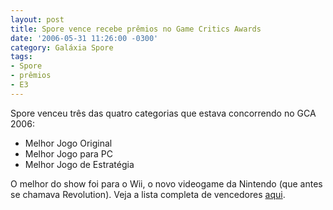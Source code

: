 ```yaml
---
layout: post
title: Spore vence recebe prêmios no Game Critics Awards
date: '2006-05-31 11:26:00 -0300'
category: Galáxia Spore
tags:
- Spore
- prêmios
- E3
---
```

Spore venceu três das quatro categorias que estava concorrendo no GCA 2006:

- Melhor Jogo Original
- Melhor Jogo para PC
- Melhor Jogo de Estratégia

O melhor do show foi para o Wii, o novo videogame da Nintendo (que antes se chamava Revolution). Veja a lista completa de vencedores [aqui](http://www.gamecriticsawards.com/2006winners.html).
